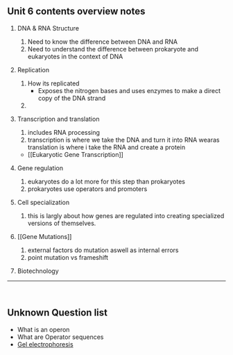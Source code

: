 

## Unit 6 contents overview notes

1. DNA & RNA Structure
	1. Need to know the difference between DNA and RNA
	2. Need to understand the difference between prokaryote and eukaryotes in  the context of DNA  
2. Replication
	1. How its replicated
		-  Exposes the nitrogen bases and uses enzymes to make a direct copy of the DNA strand
	2. 
3. Transcription and translation
	1. includes RNA processing
	2. transcription is where we take  the DNA and turn it into RNA wearas  translation is where i take the RNA and create a protein  
	- [[Eukaryotic Gene Transcription]]
4. Gene regulation
	1. eukaryotes do a lot more for this step than prokaryotes 
	2. prokaryotes use operators and promoters
5. Cell specialization
	1. this is largly about how genes are regulated into creating specialized versions of themselves. 
6. [[Gene Mutations]] 
	1. external factors do mutation aswell as internal errors
	2. point  mutation  vs frameshift
	
7. Biotechnology 

----
&emsp;



## Unknown Question list 
- What is an operon 
- What are Operator sequences
- [Gel electrophoresis](https://www.khanacademy.org/science/ap-biology/gene-expression-and-regulation/biotechnology/a/gel-electrophoresis)

